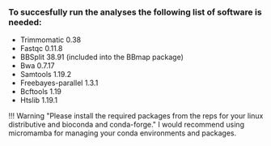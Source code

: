 ### To succesfully run the analyses the following list of software is needed:

* Trimmomatic 0.38   
* Fastqc 0.11.8   
* BBSplit 38.91 (included into the BBmap package)   
* Bwa 0.7.17   
* Samtools 1.19.2   
* Freebayes-parallel 1.3.1   
* Bcftools 1.19   
* Htslib  1.19.1   

!!! Warning "Please install the required packages from the reps for your linux distributive and bioconda and conda-forge."
I would recommend using micromamba for managing your conda environments and packages.
